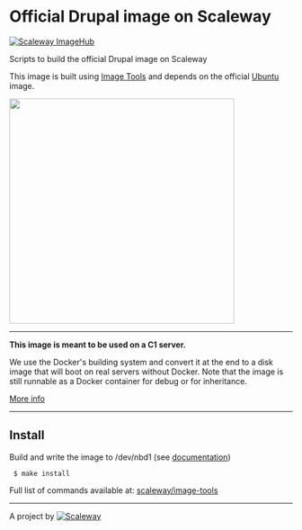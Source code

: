# Official Drupal image on Scaleway

[![Scaleway ImageHub](https://img.shields.io/badge/ImageHub-view-ff69b4.svg)](https://hub.scaleway.com/drupal.html)


Scripts to build the official Drupal image on Scaleway

This image is built using [Image Tools](https://github.com/scaleway/image-tools) and depends on the official [Ubuntu](https://github.com/scaleway/image-ubuntu) image.

<img src="https://raw.githubusercontent.com/scaleway/image-app-lemp/master/assets/multi-logo-lemp.png" width="400px" />

---

**This image is meant to be used on a C1 server.**

We use the Docker's building system and convert it at the end to a disk image that will boot on real servers without Docker. Note that the image is still runnable as a Docker container for debug or for inheritance.

[More info](https://github.com/scaleway/image-tools)


---

## Install

Build and write the image to /dev/nbd1 (see [documentation](https://www.scaleway.com/docs/create_an_image_with_docker))

     $ make install

Full list of commands available at: [scaleway/image-tools](https://github.com/scaleway/image-tools/#commands)


---

A project by [![Scaleway](https://avatars1.githubusercontent.com/u/5185491?v=3&s=42)](https://www.scaleway.com/)

